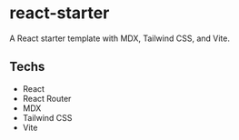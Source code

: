 # react-starter

A React starter template with MDX, Tailwind CSS, and Vite.

## Techs

- React
- React Router
- MDX
- Tailwind CSS
- Vite
